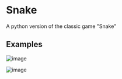 # Snake
A python version of the classic game "Snake"

## Examples

![image](https://user-images.githubusercontent.com/53154978/204587506-417709c9-eb9d-492b-8b90-64b5772a6390.png)


![image](https://user-images.githubusercontent.com/53154978/204587549-c5ac0b9b-1242-4680-99b0-b98b9ff3d87d.png)
